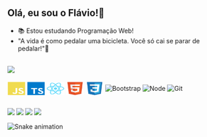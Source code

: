 ## Olá, eu sou o Flávio!👋

- 📚 Estou estudando Programação Web!
- "A vida é como pedalar uma bicicleta. Você só cai se parar de pedalar!"🚴‍
<br/>
<img width="48%" src="https://github-readme-stats.vercel.app/api/top-langs/?username=flavio-herculano&layout=compact&theme=synthwave">

<div style="display: inline_block"><br>
<img align="center" alt="Js" height="30" width="40" src="https://raw.githubusercontent.com/devicons/devicon/master/icons/javascript/javascript-plain.svg">
<img align="center" alt="Ts" height="30" width="40" src="https://raw.githubusercontent.com/devicons/devicon/master/icons/typescript/typescript-plain.svg">
<img align="center" alt="React" height="30" width="40" src="https://raw.githubusercontent.com/devicons/devicon/master/icons/react/react-original.svg">
<img align="center" alt="HTML" height="30" width="40" src="https://raw.githubusercontent.com/devicons/devicon/master/icons/html5/html5-original.svg">
<img align="center" alt="CSS" height="30" width="40" src="https://raw.githubusercontent.com/devicons/devicon/master/icons/css3/css3-original.svg">
<img align="center" alt="Bootstrap" height="30" width="40" src="https://cdn.jsdelivr.net/gh/devicons/devicon/icons/bootstrap/bootstrap-original.svg" />
<img align="center" alt="Node" height="30" width="40" src="https://cdn.jsdelivr.net/gh/devicons/devicon/icons/nodejs/nodejs-original.svg" />
<img align="center" alt="Git" height="30" width="40" src="https://cdn.jsdelivr.net/gh/devicons/devicon/icons/git/git-original.svg" />

</div>
 
##

<div> 
<a href = "mailto:flavio.hercullano@gmail.com"><img src="https://img.shields.io/badge/Gmail-D14836?style=for-the-badge&logo=gmail&logoColor=white" target="_blank"></a>
<a href="https://linkedin.com/in/flavio-herculano/" target="_blank"><img src="https://img.shields.io/badge/-LinkedIn-%230077B5?style=for-the-badge&logo=linkedin&logoColor=white" target="_blank"></a>
<a href="https://instagram.com/code.flxx/" target="_blank"><img src="https://img.shields.io/badge/Instagram-E4405F?style=for-the-badge&logo=instagram&logoColor=white" target="_blank"></a>
 <a href="https://portfolio-flavio-herculano.vercel.app/" target="_blank"><img src="https://img.shields.io/badge/Portfólio-5d5d5d?style=for-the-badge&logo=profile&logoColor=white" target="_blank"></a>
 
 ![Snake animation](https://github.com/flavio-herculano/flavio-herculano/blob/output/github-contribution-grid-snake.svg)
 
</div>
